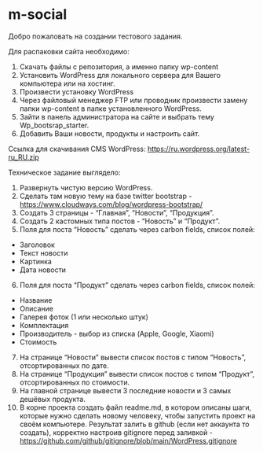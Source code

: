 # m-social

Добро пожаловать на создании тестового задания. 

Для распаковки сайта необходимо:

1. Скачать файлы с репозитория, а именно папку wp-content
2. Установить WordPress для локального сервера для Вашего компьютера или на хостинг. 
3. Произвести установку WordPress
4. Через файловый менеджер FTP или проводник произвести замену папки wp-content в папке установленного WordPress.
5. Зайти в панель администратора на сайте и выбрать тему Wp_bootsrap_starter. 
6. Добавить Ваши новости, продукты и настроить сайт.

Ссылка для скачивания CMS WordPress: https://ru.wordpress.org/latest-ru_RU.zip


Техническое задание выглядело: 
1. Развернуть чистую версию WordPress.
2. Сделать там новую тему на базе twitter bootstrap - https://www.cloudways.com/blog/wordpress-bootstrap/
3. Создать 3 страницы - “Главная”, “Новости”, “Продукция”.
4. Создать 2 кастомных типа постов - “Новость” и “Продукт”.
5. Поля для поста “Новость” сделать через carbon fields, список полей:
 * Заголовок
 * Текст новости
 * Картинка
 * Дата новости
6. Поля для поста “Продукт” сделать через carbon fields, список полей:
 * Название
 * Описание
 * Галерея фоток (1 или несколько штук)
 * Комплектация
 * Производитель - выбор из списка (Apple, Google, Xiaomi)
 * Стоимость
7. На странице “Новости” вывести список постов с типом “Новость”, отсортированных по дате.
8. На странице “Продукция” вывести список постов с типом “Продукт”, отсортированных по стоимости.
9. На главной странице вывести 3 последние новости и 3 самых дешёвых продукта.
10. В корне проекта создать файл readme.md, в котором описаны шаги, которые нужно сделать новому человеку, чтобы запустить проект на своём компьютере.
Результат залить в github (если нет аккаунта то создать), корректно настроив gitignore перед заливкой - https://github.com/github/gitignore/blob/main/WordPress.gitignore
